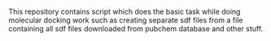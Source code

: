 This repository contains script which does the basic task while doing molecular docking work such as creating separate sdf files from a file containing all sdf files downloaded from pubchem database and other stuff. 

